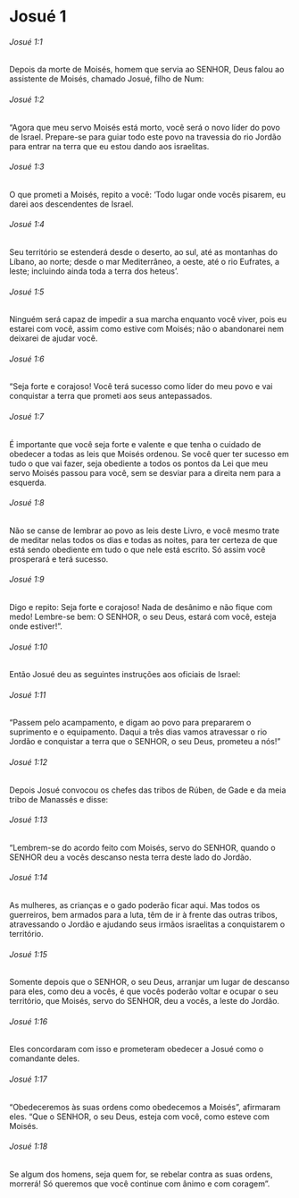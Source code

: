 # Josué 1

###### Josué 1:1

Depois da morte de Moisés, homem que servia ao SENHOR, Deus falou ao assistente de Moisés, chamado Josué, filho de Num:

###### Josué 1:2

“Agora que meu servo Moisés está morto, você será o novo líder do povo de Israel. Prepare-se para guiar todo este povo na travessia do rio Jordão para entrar na terra que eu estou dando aos israelitas.

###### Josué 1:3

O que prometi a Moisés, repito a você: ‘Todo lugar onde vocês pisarem, eu darei aos descendentes de Israel.

###### Josué 1:4

Seu território se estenderá desde o deserto, ao sul, até as montanhas do Líbano, ao norte; desde o mar Mediterrâneo, a oeste, até o rio Eufrates, a leste; incluindo ainda toda a terra dos heteus’.

###### Josué 1:5

Ninguém será capaz de impedir a sua marcha enquanto você viver, pois eu estarei com você, assim como estive com Moisés; não o abandonarei nem deixarei de ajudar você.

###### Josué 1:6

“Seja forte e corajoso! Você terá sucesso como líder do meu povo e vai conquistar a terra que prometi aos seus antepassados.

###### Josué 1:7

É importante que você seja forte e valente e que tenha o cuidado de obedecer a todas as leis que Moisés ordenou. Se você quer ter sucesso em tudo o que vai fazer, seja obediente a todos os pontos da Lei que meu servo Moisés passou para você, sem se desviar para a direita nem para a esquerda.

###### Josué 1:8

Não se canse de lembrar ao povo as leis deste Livro, e você mesmo trate de meditar nelas todos os dias e todas as noites, para ter certeza de que está sendo obediente em tudo o que nele está escrito. Só assim você prosperará e terá sucesso.

###### Josué 1:9

Digo e repito: Seja forte e corajoso! Nada de desânimo e não fique com medo! Lembre-se bem: O SENHOR, o seu Deus, estará com você, esteja onde estiver!”.

###### Josué 1:10

Então Josué deu as seguintes instruções aos oficiais de Israel:

###### Josué 1:11

“Passem pelo acampamento, e digam ao povo para prepararem o suprimento e o equipamento. Daqui a três dias vamos atravessar o rio Jordão e conquistar a terra que o SENHOR, o seu Deus, prometeu a nós!”

###### Josué 1:12

Depois Josué convocou os chefes das tribos de Rúben, de Gade e da meia tribo de Manassés e disse:

###### Josué 1:13

“Lembrem-se do acordo feito com Moisés, servo do SENHOR, quando o SENHOR deu a vocês descanso nesta terra deste lado do Jordão.

###### Josué 1:14

As mulheres, as crianças e o gado poderão ficar aqui. Mas todos os guerreiros, bem armados para a luta, têm de ir à frente das outras tribos, atravessando o Jordão e ajudando seus irmãos israelitas a conquistarem o território.

###### Josué 1:15

Somente depois que o SENHOR, o seu Deus, arranjar um lugar de descanso para eles, como deu a vocês, é que vocês poderão voltar e ocupar o seu território, que Moisés, servo do SENHOR, deu a vocês, a leste do Jordão.

###### Josué 1:16

Eles concordaram com isso e prometeram obedecer a Josué como o comandante deles.

###### Josué 1:17

“Obedeceremos às suas ordens como obedecemos a Moisés”, afirmaram eles. “Que o SENHOR, o seu Deus, esteja com você, como esteve com Moisés.

###### Josué 1:18

Se algum dos homens, seja quem for, se rebelar contra as suas ordens, morrerá! Só queremos que você continue com ânimo e com coragem”.


